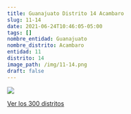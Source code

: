 ```yaml
---
title: Guanajuato Distrito 14 Acambaro
slug: 11-14
date: 2021-06-24T10:46:05-05:00
tags: []
nombre_entidad: Guanajuato
nombre_distrito: Acambaro
entidad: 11
distrito: 14
image_path: /img/11-14.png
draft: false
---
```


![](/img/11-14.png)

[Ver los 300 distritos](/docs/elecciones-2021)
